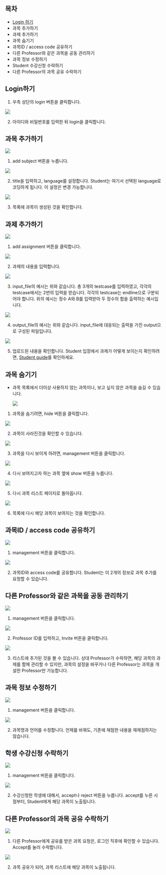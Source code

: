 ## 목차
- <a href="https://github.com/ByoungJoonIm/University-Coding-Site/blob/master/docs/Professor_guide.md#login%ED%95%98%EA%B8%B0">Login 하기</a>
- 과목 추가하기
- 과제 추가하기
- 과목 숨기기
- 과목ID / access code 공유하기
- 다른 Professor와 같은 과목을 공동 관리하기
- 과목 정보 수정하기
- Student 수강신청 수락하기
- 다른 Professor의 과목 공유 수락하기

## Login하기
1. 우측 상단의 login 버튼을 클릭합니다.
  
  ![](https://github.com/ByoungJoonIm/University-Coding-Site/blob/master/captures/professor_login_1.JPG)

2. 아이디와 비밀번호를 입력한 뒤 login을 클릭합니다.
  
## 과목 추가하기

  ![](https://github.com/ByoungJoonIm/University-Coding-Site/blob/master/captures/professor_add_subject_1.JPG)

1. add subject 버튼을 누릅니다.

  ![](https://github.com/ByoungJoonIm/University-Coding-Site/blob/master/captures/professor_add_subject_2.JPG)

2. title을 입력하고, language를 설정합니다. Student는 여기서 선택된 language로 코딩하게 됩니다. 이 설정은 변경 가능합니다.

  ![](https://github.com/ByoungJoonIm/University-Coding-Site/blob/master/captures/professor_add_subject_3.JPG)

3. 목록에 과목이 생성된 것을 확인합니다.

## 과제 추가하기

  ![](https://github.com/ByoungJoonIm/University-Coding-Site/blob/master/captures/professor_add_assignment_1.JPG)
  
1. add assignment 버튼을 클릭합니다.

  ![](https://github.com/ByoungJoonIm/University-Coding-Site/blob/master/captures/professor_add_assignment_2.JPG)
  
2. 과제의 내용을 입력합니다.

  ![](https://github.com/ByoungJoonIm/University-Coding-Site/blob/master/captures/professor_add_assignment_in_extended.JPG)
  
3. input_file의 예시는 위와 같습니다. 총 3개의 testcase를 입력하였고, 각각의 testcase에서는 2번의 입력을 받습니다. 각각의 testcase는 endline으로 구분되어야 합니다. 위의 예시는 정수 A와 B를 입력받아 두 정수의 합을 출력하는 예시입니다.

  ![](https://github.com/ByoungJoonIm/University-Coding-Site/blob/master/captures/professor_add_assignment_out_extended.JPG)

4. output_file의 예시는 위와 같습니다. input_file에 대응되는 출력을 가진 output으로 구성된 파일입니다.

  ![](https://github.com/ByoungJoonIm/University-Coding-Site/blob/master/captures/professor_add_assignment_3.JPG)  

5. 업로드된 내용을 확인합니다. Student 입장에서 과제가 어떻게 보이는지 확인하려면, [Student guide](https://github.com/ByoungJoonIm/University-Coding-Site/blob/master/docs/Student_guide.md)를 확인하세요.

## 과목 숨기기  
- 과목 목록에서 더이상 사용하지 않는 과목이나, 보고 싶지 않은 과목을 숨길 수 있습니다.

  ![](https://github.com/ByoungJoonIm/University-Coding-Site/blob/master/captures/professor_hide_subject_1.JPG)  

1. 과목을 숨기려면, hide 버튼을 클릭합니다.

  ![](https://github.com/ByoungJoonIm/University-Coding-Site/blob/master/captures/professor_hide_subject_2.JPG)  

2. 과목이 사라진것을 확인할 수 있습니다.

  ![](https://github.com/ByoungJoonIm/University-Coding-Site/blob/master/captures/professor_hide_subject_3.JPG)  

3. 과목을 다시 보이게 하려면, management 버튼을 클릭합니다.

  ![](https://github.com/ByoungJoonIm/University-Coding-Site/blob/master/captures/professor_hide_subject_4.JPG)  

4. 다시 보여지고자 하는 과목 옆에 show 버튼을 누릅니다.

  ![](https://github.com/ByoungJoonIm/University-Coding-Site/blob/master/captures/professor_hide_subject_5.JPG)  

5. 다시 과목 리스트 페이지로 돌아옵니다.

  ![](https://github.com/ByoungJoonIm/University-Coding-Site/blob/master/captures/professor_hide_subject_6.JPG)  

6. 목록에 다시 해당 과목이 보여지는 것을 확인합니다.

## 과목ID / access code 공유하기

  ![](https://github.com/ByoungJoonIm/University-Coding-Site/blob/master/captures/professor_share_access_code_1.JPG)  

1. management 버튼을 클릭합니다.

  ![](https://github.com/ByoungJoonIm/University-Coding-Site/blob/master/captures/professor_share_access_code_2.JPG)  

2. 과목ID와 access code를 공유합니다. Student는 이 2개의 정보로 과목 추가를 요청할 수 있습니다.

## 다른 Professor와 같은 과목을 공동 관리하기

  ![](https://github.com/ByoungJoonIm/University-Coding-Site/blob/master/captures/professor_add_professor_1.JPG)  

1. management 버튼을 클릭합니다.

  ![](https://github.com/ByoungJoonIm/University-Coding-Site/blob/master/captures/professor_add_professor_2.JPG)  

2. Professor ID를 입력하고, Invite 버튼을 클릭합니다.

  ![](https://github.com/ByoungJoonIm/University-Coding-Site/blob/master/captures/professor_add_professor_3.JPG)  

3. 리스트에 추가된 것을 볼 수 있습니다. 상대 Professor가 수락하면, 해당 과목의 과제를 함께 관리할 수 있지만, 과목의 설정을 바꾸거나 다른 Professor는 과목을 개설한 Professor만 가능합니다.

## 과목 정보 수정하기

  ![](https://github.com/ByoungJoonIm/University-Coding-Site/blob/master/captures/professor_revise_subject_1.JPG)  

1. management 버튼을 클릭합니다.

  ![](https://github.com/ByoungJoonIm/University-Coding-Site/blob/master/captures/professor_revise_subject_2.JPG)  

2. 과목명과 언어를 수정합니다. 언제를 바꿔도, 기존에 채점한 내용을 재채점하지는 않습니다.

## 학생 수강신청 수락하기

  ![](https://github.com/ByoungJoonIm/University-Coding-Site/blob/master/captures/professor_accept_students_1.JPG)  

1. management 버튼을 클릭합니다.

  ![](https://github.com/ByoungJoonIm/University-Coding-Site/blob/master/captures/professor_accept_students_2.JPG)  

2. 수강신청한 학생에 대해서, accept나 reject 버튼을 누릅니다. accept를 누른 시점부터, Student에게 해당 과목이 노출됩니다.

## 다른 Professor의 과목 공유 수락하기

  ![](https://github.com/ByoungJoonIm/University-Coding-Site/blob/master/captures/professor_accept_professor_1.JPG)  

1. 다른 Professor에게 공유를 받은 과목 요청은, 로그인 직후에 확인할 수 있습니다. Accept를 눌러 수락합니다.

  ![](https://github.com/ByoungJoonIm/University-Coding-Site/blob/master/captures/professor_accept_professor_2.JPG)  

2. 과목 공유가 되어, 과목 리스트에 해당 과목이 노출됩니다.
